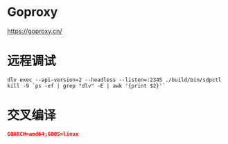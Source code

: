 # Goproxy

https://goproxy.cn/

# 远程调试

```shell
dlv exec --api-version=2 --headless --listen=:2345 ./build/bin/sdpctl 
kill -9 `ps -ef | grep "dlv" -E | awk '{print $2}'`
```

# 交叉编译

```json
GOARCH=amd64;GOOS=linux
```